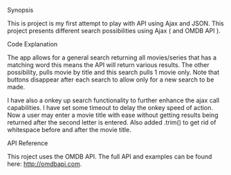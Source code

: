 Synopsis

This is project is my first attempt to play with API using Ajax and JSON. This project presents different search possibilities using Ajax ( and OMDB API ). 


Code Explanation

The app allows for a general search returning all movies/series that has a matching word this means the API will return various results. The other possibility, pulls movie by title and this search pulls 1 movie only. Note that buttons disappear after each search to allow only for a new search to be made.

I have also a onkey up search functionality to further enhance the ajax call capabilities. I have set some timeout to delay the onkey speed of action. Now a user may enter a movie title with ease without getting results being returned after the second letter is entered. Also added .trim() to get rid of whitespace before and after the movie title.


API Reference

This roject uses the OMDB API. The full API and examples can be found here: http://omdbapi.com.


